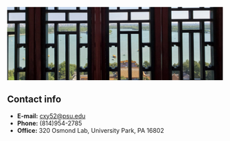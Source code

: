 <img  src="files/image2.jpg" alt="drawing" />

## Contact info
- **E-mail:** cxy52@psu.edu
- **Phone:** (814)954-2785
- **Office:** 320 Osmond Lab, University Park, PA 16802
<br>









